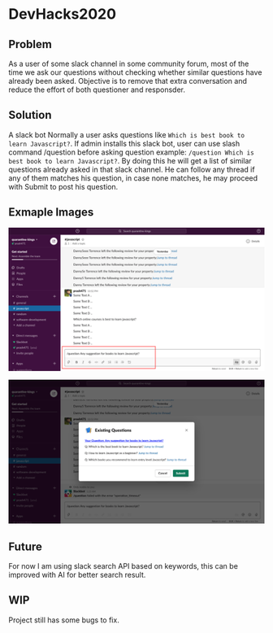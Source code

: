 # DevHacks2020

## Problem
As a user of some slack channel in some community forum, most of the time we ask our questions without checking whether similar questions have already been asked. Objective is to remove that extra conversation and reduce the effort of both questioner and responsder.

## Solution 
A slack bot
Normally a user asks questions like `Which is best book to learn Javascript?`. If admin installs this slack bot, user can use slash command /question before asking question example: `/question Which is best book to learn Javascript?`. 
By doing this he will get a list of similar questions already asked in that slack channel. He can follow any thread if any of them matches his question, in case none matches, he may proceed with Submit to post his question.

## Exmaple Images
![alt text](https://github.com/prash471/DevHacks2020/blob/master/images/slackChat.png?raw=true)


![alt text](https://github.com/prash471/DevHacks2020/blob/master/images/slackDialog.png?raw=true)

## Future
For now I am using slack search API based on keywords, this can be improved with AI for better search result. 

## WIP
Project still has some bugs to fix. 

